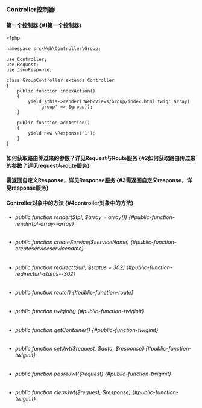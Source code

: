 ### Controller控制器

#### 第一个控制器 {#1第一个控制器}

```
<?php

namespace src\Web\Controller\Group;

use Controller;
use Request;
use JsonResponse;

class GroupController extends Controller
{
    public function indexAction()
    {
        yield $this->render('Web/Views/Group/index.html.twig',array(
            'group' => $group));
    }

    public function addAction()
    {
        yield new \Response('1');
    }
}
```

#### 如何获取路由传过来的参数？详见Request与Route服务 {#2如何获取路由传过来的参数？详见request与route服务}

#### 需返回自定义Response，详见Response服务 {#3需返回自定义response，详见response服务}

#### Controller对象中的方法 {#4controller对象中的方法}

* ###### public function render\($tpl, $array = array\(\)\) {#public-function-rendertpl-array--array}
* ###### public function createService\($serviceName\) {#public-function-createserviceservicename}
* ###### public function redirect\($url, $status = 302\) {#public-function-redirecturl-status--302}
* ###### public function route\(\) {#public-function-route}
* ###### public function twigInit\(\) {#public-function-twiginit}
* ###### public function getContainer\(\) {#public-function-twiginit}
* ###### public function setJwt\($request, $data, $response\) {#public-function-twiginit}
* ###### public function pasreJwt\($request\) {#public-function-twiginit}
* ###### public function clearJwt\($request, $response\) {#public-function-twiginit}



